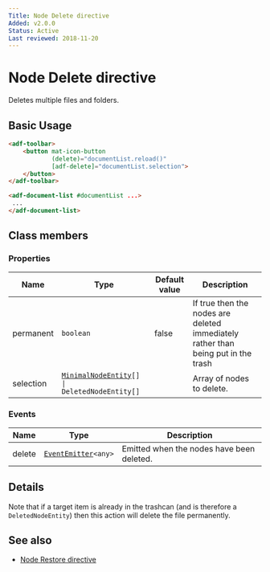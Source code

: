 ```yaml
---
Title: Node Delete directive
Added: v2.0.0
Status: Active
Last reviewed: 2018-11-20
---
```


# Node Delete directive

Deletes multiple files and folders.

## Basic Usage

```html
<adf-toolbar>
    <button mat-icon-button
            (delete)="documentList.reload()"
            [adf-delete]="documentList.selection">
    </button>
</adf-toolbar>

<adf-document-list #documentList ...>
 ...
</adf-document-list>
```

## Class members

### Properties

| Name | Type | Default value | Description |
| ---- | ---- | ------------- | ----------- |
| permanent | `boolean` | false | If true then the nodes are deleted immediately rather than being put in the trash |
| selection | [`MinimalNodeEntity`](../content-services/document-library.model.md)`[] \| DeletedNodeEntity[]` |  | Array of nodes to delete. |

### Events

| Name | Type | Description |
| ---- | ---- | ----------- |
| delete | [`EventEmitter`](https://angular.io/api/core/EventEmitter)`<any>` | Emitted when the nodes have been deleted. |

## Details

Note that if a target item is already in the trashcan (and is therefore a `DeletedNodeEntity`) then
this action will delete the file permanently.

## See also

-   [Node Restore directive](node-restore.directive.md)
